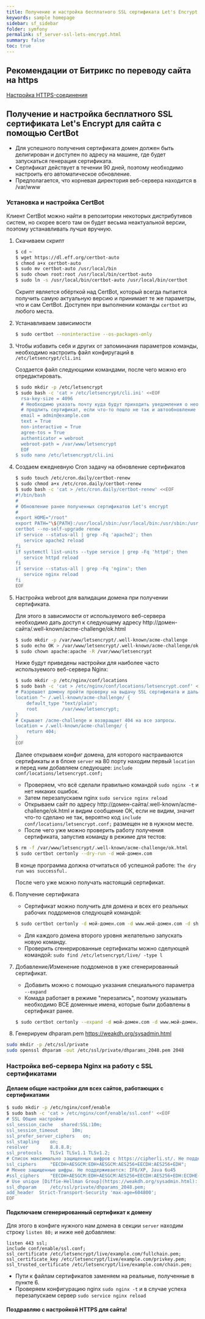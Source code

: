 ```yaml
---
title: Получение и настройка бесплатного SSL сертификата Let's Encrypt для сайта с помощью CertBot
keywords: sample homepage
sidebar: sf_sidebar
folder: symfony
permalink: sf_server-ssl-lets-encrypt.html
summary: false
toc: true
---
```


## Рекомендации от Битрикс по переводу сайта на https

[Настройка HTTPS-соединения](https://dev.1c-bitrix.ru/learning/course/index.php?COURSE_ID=35&LESSON_ID=3261&LESSON_PATH=3906.4493.4829.3261)

## Получение и настройка бесплатного SSL сертификата Let's Encrypt для сайта с помощью CertBot
- Для успешного получения сертификата домен должен быть делигирован и доступен по адресу на машине, где будет запускаться генерация сертификата.
- Сертификат действует в течении 90 дней, поэтому необходимо настроить его автоматическое обновление.
- Предполагается, что корневая директория веб-сервера находится в /var/www

### Установка и настройка CertBot
Клиент CertBot можно найти в репозитории некоторых дистрибутивов систем, но скорее всего там он будет весьма неактуальной версии, поэтому устанавливать лучше вручную.

1. Скачиваем скрипт
    ```bash
    $ cd ~
    $ wget https://dl.eff.org/certbot-auto
    $ chmod a+x certbot-auto
    $ sudo mv certbot-auto /usr/local/bin
    $ sudo chown root:root /usr/local/bin/certbot-auto
    $ sudo ln -s /usr/local/bin/certbot-auto /usr/local/bin/certbot
    ```
    Скрипт является обёрткой над CertBot, который всегда пытается получить самую актуальную версию и принимает те же параметры, что и сам CertBot. Доступен при выполнении команды `certbot` из любого места.
2. Устанавливаем зависимости
    ```bash
    $ sudo certbot --noninteractive --os-packages-only
    ```
3. Чтобы избавить себя и других от запоминания параметров команды, необходимо настроить файл конфиругаций в `/etc/letsencrypt/cli.ini`

    Создается файл следующими командами, после чего можно его отредактировать.
     ```bash
     $ sudo mkdir -p /etc/letsencrypt
     $ sudo bash -c 'cat > /etc/letsencrypt/cli.ini' <<EOF
       rsa-key-size = 4096
       # Необходимо указать почту куда будут приходить уведомления о необходимости
       # продлить сертификат, если что-то пошло не так и автообновление не сработало.
       email = admin@example.com
       text = True
       non-interactive = True
       agree-tos = True
       authenticator = webroot
       webroot-path = /var/www/letsencrypt
       EOF
     $ sudo nano /etc/letsencrypt/cli.ini
     ```
4. Создаем ежедневную Cron задачу на обновление сертификатов
    ```bash
    $ sudo touch /etc/cron.daily/certbot-renew
    $ sudo chmod a+x /etc/cron.daily/certbot-renew
    $ sudo bash -c 'cat > /etc/cron.daily/certbot-renew' <<EOF
    #!/bin/bash
    #
    # Обновление ранее полученных сертификатов Let's encrypt
    #
    export HOME="/root"
    export PATH="\${PATH}:/usr/local/sbin:/usr/local/bin:/usr/sbin:/usr/bin:/sbin:/bin"
    certbot --no-self-upgrade renew
    if service --status-all | grep -Fq 'apache2'; then
       service apache2 reload
    fi
    if systemctl list-units --type service | grep -Fq 'httpd'; then
       service httpd reload
    fi
    if service --status-all | grep -Fq 'nginx'; then
       service nginx reload
    fi
    EOF
    ```
5. Настройка webroot для валидации домена при получении сертификата.

    Для этого в зависимости от используемого веб-сервера необходимо дать доступ к следующему адресу http://домен-сайта/.well-known/acme-challenge/ok.html
    ```bash
    $ sudo mkdir -p /var/www/letsencrypt/.well-known/acme-challenge
    $ sudo echo OK > /var/www/letsencrypt/.well-known/acme-challenge/ok.html
    $ sudo chown apache:apache -R /var/www/letsencrypt
    ```
    Ниже будут приведены настройки для наиболее часто используемого веб-сервера Nginx:
    ```bash
    $ sudo mkdir -p /etc/nginx/conf/locations
    $ sudo bash -c 'cat > /etc/nginx/conf/locations/letsencrypt.conf' <<EOF
    # Разрешает домену пройти проверку на выдачу SSL сертификата и дальнейшее его продление
    location ^~ /.well-known/acme-challenge/ {
        default_type "text/plain";
        root         /var/www/letsencrypt;
    }
    # Скрывает /acme-challenge и возвращает 404 на все запросы.
    location = /.well-known/acme-challenge/ {
        return 404;
    }
    EOF
    ```
    Далее открываем конфиг домена, для которого настраиваются сертификаты и в блоке `server` на 80 порту находим первый `location` и перед ним добавляем следующее: `include conf/locations/letsencrypt.conf;`
    - Проверяем, что всё сделали правильно командой `sudo nginx -t` и нет никаких ошибок.
    - Затем перезапускаем nginx `sudo service nginx reload`
    - Открываем сайт по адресу http://домен-сайта/.well-known/acme-challenge/ok.html и видим сообщение ОК, если не видим, значит что-то сделано не так, вероятно код `include conf/locations/letsencrypt.conf;` размещен не в нужном месте.
    - После чего уже можно проверить работу получения сертификата, запустив команду в режиме для тестов:

    ```bash
    $ rm -f /var/www/letsencrypt/.well-known/acme-challenge/ok.html
    $ sudo certbot certonly --dry-run -d мой-домен.com
    ```
    В конце программа должна отчитаться об успешной работе: `The dry run was successful.`
    
    После чего уже можно получать настоящий сертификат.

6. Получение сертификата
    - Сертификат можно получить для домена и всех его реальных рабочих поддоменов следующей командой:
    ```bash
    $ sudo certbot certonly -d мой-домен.com -d www.мой-домен.com -d shop.мой-домен.com
    ```
    - Для каждого домена второго уровня желательно запускать новую команду.
    - Проверить сгенерированные сертификаты можно сделующей командой: `sudo find /etc/letsencrypt/live/ -type l`

7. Добавление/Изменение поддоменов в уже сгенерированный сертификат.
    - Добавить можно с помощью указания специального параметра `--expand`
    - Комада работает в режиме "перезапись", поэтому указывать необходимо ВСЕ доменные имена, которые были добавлены в сертификат ранее.
    ```bash
    $ sudo certbot certonly --expand -d мой-домен.com -d www.мой-домен.com -d shop.мой-домен.com
    ```

8. Генерируем dhparam.pem <https://weakdh.org/sysadmin.html>
```bash
sudo mkdir -p /etc/ssl/private
sudo openssl dhparam -out /etc/ssl/private/dhparams_2048.pem 2048
```
### Настройка веб-сервера Nginx на работу с SSL сертификатами

#### Делаем общие настройки для всех сайтов, работающих с сертификатами
```bash
$ sudo mkdir -p /etc/nginx/conf/enable
$ sudo bash -c 'cat > /etc/nginx/conf/enable/ssl.conf' <<EOF
# SSL Общие настройки
ssl_session_cache	shared:SSL:10m;
ssl_session_timeout     10m;
ssl_prefer_server_ciphers   on;
ssl_stapling    on;
resolver        8.8.8.8;
ssl_protocols   TLSv1 TLSv1.1 TLSv1.2;
# Список максимально защищенных шифров с https://cipherli.st/. Не поддерживаются некоторые клиенты: IF6/XP, IE8/XP, Java 6u45, Java 7u25, OpenSSL 0.9.8y
ssl_ciphers     "EECDH+AESGCM:EDH+AESGCM:AES256+EECDH:AES256+EDH";
# Менее защищенные шифры. Не поддерживается: IF6/XP, Java 6u45
#ssl_ciphers    "EECDH+AESGCM:EDH+AESGCM:AES256+EECDH:AES256+EDH:ECDHE-RSA-AES128-GCM-SHA384:ECDHE-RSA-AES128-GCM-SHA256:ECDHE-RSA-AES128-GCM-SHA128:DHE-RS$
# Use unique [Diffie-Hellman Group](https://weakdh.org/sysadmin.html): `openssl dhparam -out dhparams.pem 2048`
ssl_dhparam     /etc/ssl/private/dhparams_2048.pem;
add_header	Strict-Transport-Security 'max-age=604800';
EOF
```

#### Подключаем сгенерированный сертификат к домену
Для этого в конфиге нужного нам домена в секции `server` находим строку `listen 80;` и ниже неё добавляем:
```text
listen 443 ssl;
include conf/enable/ssl.conf;
ssl_certificate /etc/letsencrypt/live/example.com/fullchain.pem;
ssl_certificate_key /etc/letsencrypt/live/example.com/privkey.pem;
ssl_trusted_certificate /etc/letsencrypt/live/example.com/chain.pem;
```
- Пути к файлам сертификатов заменяем на реальные, полученные в пункте 6.
- Проверяем конфигурацию nginx `sudo nginx -t` и в случае успеха перезапускаем сервер `sudo service nginx reload`

#### Поздравляю с настройкой HTTPS для сайта!
